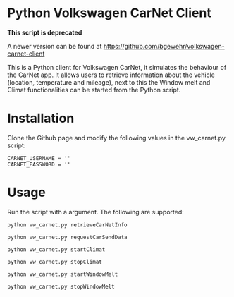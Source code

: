# Python Volkswagen CarNet Client

**This script is deprecated**

A newer version can be found at https://github.com/bgewehr/volkswagen-carnet-client

This is a Python client for Volkswagen CarNet, it simulates the behaviour of the CarNet app. It allows users to retrieve information about the vehicle (location, temperature and mileage), next to this the Window melt and Climat functionalities can be started from the Python script.

# Installation

Clone the Github page and modify the following values in the vw_carnet.py script:
```
CARNET_USERNAME = ''
CARNET_PASSWORD = ''
```

# Usage

Run the script with a argument. The following are supported:
```
python vw_carnet.py retrieveCarNetInfo
```

```
python vw_carnet.py requestCarSendData
```

```
python vw_carnet.py startClimat
```

```
python vw_carnet.py stopClimat
```

```
python vw_carnet.py startWindowMelt
```

```
python vw_carnet.py stopWindowMelt
```

